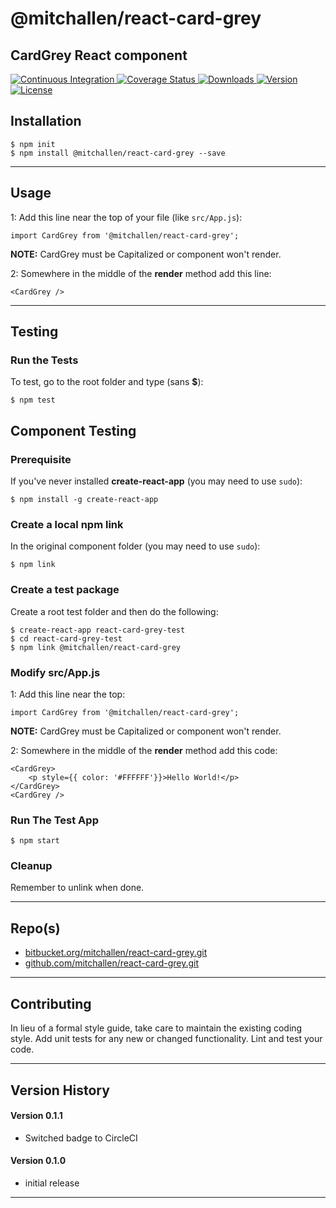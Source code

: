 @mitchallen/react-card-grey
==
CardGrey React component
--

<p align="left">
  <a href="https://circleci.com/gh/mitchallen/react-card-grey">
    <img src="https://img.shields.io/circleci/project/github/mitchallen/react-card-grey.svg" alt="Continuous Integration">
  </a>
  <a href="https://codecov.io/gh/mitchallen/react-card-grey">
    <img src="https://codecov.io/gh/mitchallen/react-card-grey/branch/master/graph/badge.svg" alt="Coverage Status">
  </a>
  <a href="https://npmjs.org/package/@mitchallen/react-card-grey">
    <img src="http://img.shields.io/npm/dt/@mitchallen/react-card-grey.svg?style=flat-square" alt="Downloads">
  </a>
  <a href="https://npmjs.org/package/@mitchallen/react-card-grey">
    <img src="http://img.shields.io/npm/v/@mitchallen/react-card-grey.svg?style=flat-square" alt="Version">
  </a>
  <a href="https://npmjs.com/package/@mitchallen/react-card-grey">
    <img src="https://img.shields.io/github/license/mitchallen/react-card-grey.svg" alt="License"></a>
  </a>
</p>

## Installation

    $ npm init
    $ npm install @mitchallen/react-card-grey --save
  
* * *

## Usage

1: Add this line near the top of your file (like ```src/App.js```):

```
import CardGrey from '@mitchallen/react-card-grey';
```

__NOTE:__ CardGrey must be Capitalized or component won't render.

2: Somewhere in the middle of the __render__ method add this line:

```
<CardGrey />
```


* * *

## Testing

### Run the Tests

To test, go to the root folder and type (sans __$__):

    $ npm test
    
## Component Testing

### Prerequisite

If you've never installed __create-react-app__ (you may need to use ```sudo```):

```
$ npm install -g create-react-app
```

### Create a local npm link

In the original component folder (you may need to use ```sudo```):

```
$ npm link
```

### Create a test package

Create a root test folder and then do the following:

```
$ create-react-app react-card-grey-test
$ cd react-card-grey-test
$ npm link @mitchallen/react-card-grey
```

### Modify src/App.js

1: Add this line near the top:

```
import CardGrey from '@mitchallen/react-card-grey';
```

__NOTE:__ CardGrey must be Capitalized or component won't render.

2: Somewhere in the middle of the __render__ method add this code:

```
<CardGrey>
    <p style={{ color: '#FFFFFF'}}>Hello World!</p>
</CardGrey>
<CardGrey />
```

### Run The Test App

```
$ npm start
```

### Cleanup

Remember to unlink when done.
   
* * *
 
## Repo(s)

* [bitbucket.org/mitchallen/react-card-grey.git](https://bitbucket.org/mitchallen/react-card-grey.git)
* [github.com/mitchallen/react-card-grey.git](https://github.com/mitchallen/react-card-grey.git)

* * *

## Contributing

In lieu of a formal style guide, take care to maintain the existing coding style.
Add unit tests for any new or changed functionality. Lint and test your code.

* * *

## Version History

#### Version 0.1.1 

* Switched badge to CircleCI

#### Version 0.1.0 

* initial release

* * *